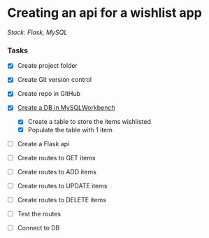 # Creating an api for a wishlist app
*Stack: Flask, MySQL*

### Tasks
- [x] Create project folder
- [x] Create Git version control
- [x] Create repo in GitHub
- [x] [Create a DB in MySQLWorkbench](/docs/create_db_mysql.md)
    - [x] Create a table to store the items wishlisted
    - [x] Populate the table with 1 item
- [ ] Create a Flask api
- [ ] Create routes to GET items
- [ ] Create routes to ADD items
- [ ] Create routes to UPDATE items
- [ ] Create routes to DELETE items
- [ ] Test the routes
- [ ] Connect to DB

